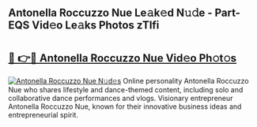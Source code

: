 ## Antonella Roccuzzo Nue Le𝚊k𝚎d N𝚞𝚍e - Part-EQS Vid𝚎o Le𝚊ks Photos zTIfi

# <h2><a href="http://fb2x698.evod.top/?m=Antonella+Roccuzzo+Nue">🔗 👉🔴 Antonella Roccuzzo Nue Vid𝚎o Ph𝚘t𝚘s</a></h2>

[![Antonella Roccuzzo Nue N𝚞d𝚎s](https://i.imgur.com/8V9OHl7.gif)](http://fb2x698.evod.top/?m=Antonella+Roccuzzo+Nue)
Online personality Antonella Roccuzzo Nue who shares lifestyle and dance-themed content, including solo and collaborative dance performances and vlogs. Visionary entrepreneur Antonella Roccuzzo Nue, known for their innovative business ideas and entrepreneurial spirit. 
